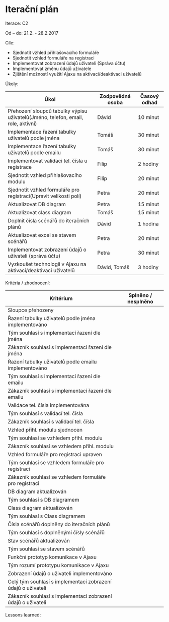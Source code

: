 <h1>Iterační plán</h1>
Iterace:  C2

Od – do:
21.2. - 28.2.2017

Cíle:
- Sjednotit vzhled přihlašovacího formuláře
- Sjednotit vzhled formuláře na registraci
- Implementovat zobrazení údajů uživateli (Správa účtu)
- Implementovat změnu údajů uživatele
- Zjištění možností využití Ajaxu na aktivaci/deaktivaci uživatelů

Úkoly:

|Úkol|	Zodpovědná osoba|	Časový odhad|
|---|---|---|
|Přehození sloupců tabulky výpisu uživatelů(Jméno, telefon, email, role, aktivní)|Dávid|10 minut|
|Implementace řazení tabulky uživatelů podle jména|Tomáš|30 minut|
|Implementace řazení tabulky uživatelů podle emailu|Tomáš|30 minut|
|Implementovat validaci tel. čísla u registrace|Filip|2 hodiny|
|Sjednotit vzhled přihlašovacího modulu|Filip|20 minut|
|Sjednotit vzhled formuláře pro registraci(Upravit velikosti polí)|Petra|20 minut|
|Aktualizovat DB diagram|Petra|15 minut|
|Aktualizovat class diagram|Tomáš|15 minut|
|Doplnit čísla scénářů do iteračních plánů|Dávid|1 hodina|
|Aktualizovat excel se stavem scénářů|Petra|20 minut|
|Implementovat zobrazení údajů o uživateli (správa účtu)|Petra|30 minut|
|Vyzkoušet technologii v Ajaxu na aktivaci/deaktivaci uživatelů|Dávid, Tomáš|3 hodiny|

Kritéria / zhodnocení:

|Kritérium	|Splněno / nesplněno|
|---|---|
|Sloupce přehozeny||
|Řazení tabulky uživatelů podle jména implementováno||
|Tým souhlasí s implementací řazení dle jména||
|Zákazník souhlasí s implementací řazení dle jména||
|Řazení tabulky uživatelů podle emailu implementováno||
|Tým souhlasí s implementací řazení dle emailu||
|Zákazník souhlasí s implementací řazení dle emailu||
|Validace tel. čísla implementována||
|Tým souhlasí s validací tel. čísla||
|Zákazník souhlasí s validací tel. čísla||
|Vzhled přihl. modulu sjednocen||
|Tým souhlasí se vzhledem přihl. modulu ||
|Zákazník souhlasí se vzhledem přihl. modulu ||
|Vzhled formuláře pro registraci upraven||
|Tým souhlasí se vzhledem formuláře pro registraci ||
|Zákazník souhlasí se vzhledem formuláře pro registraci ||
|DB diagram aktualizován||
|Tým souhlasí s DB diagramem ||
|Class diagram aktualizován||
|Tým souhlasí s Class diagramem||
|Čísla scénářů doplněny do iteračních plánů||
|Tým souhlasí s doplněnými čísly scénářů||
|Stav scénářů aktualizován||
|Tým souhlasí se stavem scénářů ||
|Funkční prototyp komunikace v Ajaxu||
|Tým rozumí prototypu komunikace v Ajaxu||
|Zobrazení údajů o uživateli implementováno||
|Celý tým souhlasí s implementací zobrazení údajů o uživateli||
|Zákazník souhlasí s implementací zobrazení údajů o uživateli||


Lessons learned:
